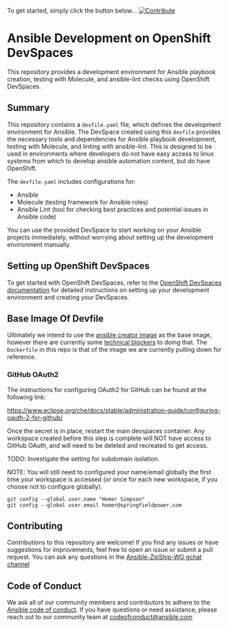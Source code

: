 To get started, simply click the button below...
[![Contribute](https://www.eclipse.org/che/contribute.svg)](https://workspaces.openshift.com/f?url=https://github.com/kyetter/demo/)

# Ansible Development on OpenShift DevSpaces

This repository provides a development environment for Ansible playbook creation, testing with Molecule, and ansible-lint checks using OpenShift DevSpaces.

## Summary

This repository contains a `devfile.yaml` file, which defines the development environment for Ansible. The DevSpace created using this `devfile` provides the necessary tools and dependencies for Ansible playbook development, testing with Molecule, and linting with ansible-lint. This is designed to be used in environments where developers do not have easy access to linux systems from which to develop ansible automation content, but do have OpenShift.

The `devfile.yaml` includes configurations for:

- Ansible
- Molecule (testing framework for Ansible roles)
- Ansible Lint (tool for checking best practices and potential issues in Ansible code)

You can use the provided DevSpace to start working on your Ansible projects immediately, without worrying about setting up the development environment manually.

## Setting up OpenShift DevSpaces

To get started with OpenShift DevSpaces, refer to the [OpenShift DevSpaces documentation](https://access.redhat.com/documentation/en-us/red_hat_openshift_dev_spaces/3.5/html/administration_guide/index) for detailed instructions on setting up your development environment and creating your DevSpaces.

## Base Image Of Devfile

Ultimately we intend to use the [ansible creator image](https://github.com/ansible/creator-ee) as the base image, however there are currently some [technical blockers](https://github.com/eclipse/che/issues/21778) to doing that. The `Dockerfile` in this repo is that of the image we are currently pulling down for reference.

### GitHub OAuth2

The instructions for configuring OAuth2 for GitHub can be found at the following link:

https://www.eclipse.org/che/docs/stable/administration-guide/configuring-oauth-2-for-github/

Once the secret is in place, restart the main devspaces container. Any workspace created before this step is complete will NOT have access to GitHub OAuth, and will need to be deleted and recreated to get access.

TODO: Investigate the setting for subdomain isolation.

NOTE: You will still need to configured your name/email globally the first time your workspace is accessed (or once for each new workspace, if you choose not to configure globally).

```
git config --global user.name "Homer Simpson"
git config --global user.email homer@springfieldpower.com
```
## Contributing

Contributions to this repository are welcome! If you find any issues or have suggestions for improvements, feel free to open an issue or submit a pull request. You can ask any questions in the [Ansible-ZipShip-WG gchat channel](https://chat.google.com/room/AAAA8cZvmmw?cls=7)

## Code of Conduct
We ask all of our community members and contributors to adhere to the [Ansible code of conduct](http://docs.ansible.com/ansible/latest/community/code_of_conduct.html). If you have questions or need assistance, please reach out to our community team at [codeofconduct@ansible.com](mailto:codeofconduct@ansible.com)   
